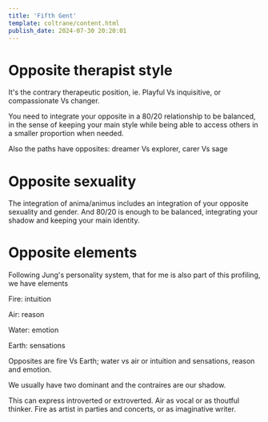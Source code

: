 ```yaml
---
title: 'Fifth Gent'
template: coltrane/content.html
publish_date: 2024-07-30 20:20:01
---
```


# Opposite therapist style

It's the contrary therapeutic position, ie. Playful Vs inquisitive, or compassionate Vs changer.

You need to integrate your opposite in a 80/20 relationship to be balanced, in the sense of keeping your main style while being able to access others in a smaller proportion when needed.

Also the paths have opposites: dreamer Vs explorer, carer Vs sage

# Opposite sexuality

The integration of anima/animus includes an integration of your opposite sexuality and gender. And 80/20 is enough to be balanced, integrating your shadow and keeping your main identity.


# Opposite elements

Following Jung's personality system, that for me is also part of this profiling, we have elements

Fire: intuition

Air: reason

Water: emotion

Earth: sensations

Opposites are fire Vs Earth; water vs air or intuition and sensations, reason and emotion.

We usually have two dominant and the contraires are our shadow.

This can express introverted or extroverted. Air as vocal or as thoutful thinker. Fire as artist in parties and concerts, or as imaginative writer.
